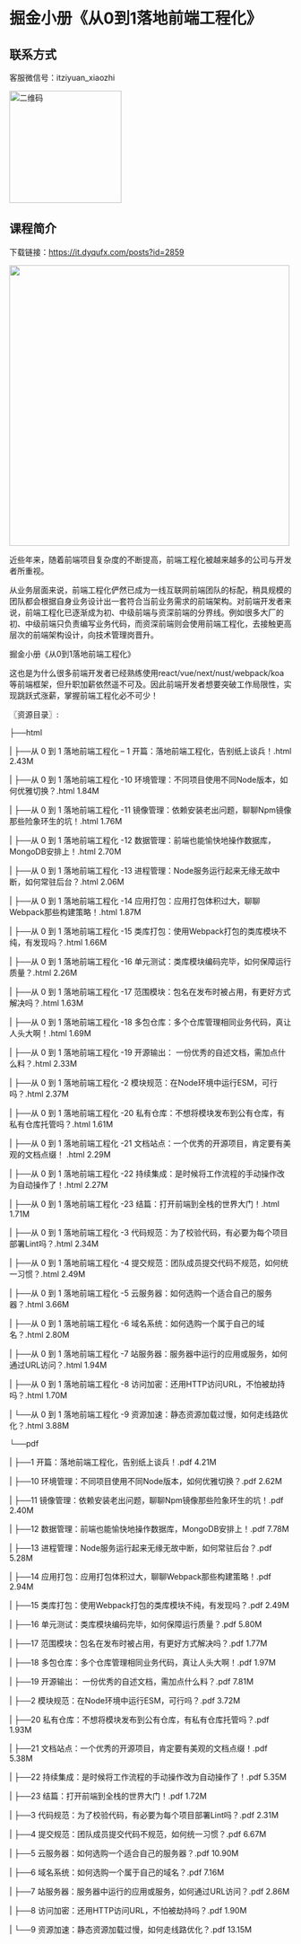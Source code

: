 # 掘金小册《从0到1落地前端工程化》

## 联系方式

客服微信号：itziyuan_xiaozhi

<img src="https://ziyuanyun.oss-cn-guangzhou.aliyuncs.com/common/20240614073449/666b82192834a.jpg" width="200" height="200" alt="二维码">

## 课程简介

下载链接：https://it.dyqufx.com/posts?id=2859

<img src="https://ziyuanyun.oss-cn-guangzhou.aliyuncs.com/yun/20240515184358/664491ee295ed.jpg" width="500" alt="">

  近些年来，随着前端项目复杂度的不断提高，前端工程化被越来越多的公司与开发者所重视。

 从业务层面来说，前端工程化俨然已成为一线互联网前端团队的标配，稍具规模的团队都会根据自身业务设计出一套符合当前业务需求的前端架构。对前端开发者来说，前端工程化已逐渐成为初、中级前端与资深前端的分界线。例如很多大厂的初、中级前端只负责编写业务代码，而资深前端则会使用前端工程化，去接触更高层次的前端架构设计，向技术管理岗晋升。

 掘金小册《从0到1落地前端工程化》



 这也是为什么很多前端开发者已经熟练使用react/vue/next/nust/webpack/koa等前端框架，但升职加薪依然遥不可及。因此前端开发者想要突破工作局限性，实现跳跃式涨薪，掌握前端工程化必不可少！

 〖资源目录〗:

 ├──html

 | ├──从 0 到 1 落地前端工程化 – 1 开篇：落地前端工程化，告别纸上谈兵！.html 2.43M

 | ├──从 0 到 1 落地前端工程化 -10 环境管理：不同项目使用不同Node版本，如何优雅切换？.html 1.84M

 | ├──从 0 到 1 落地前端工程化 -11 镜像管理：依赖安装老出问题，聊聊Npm镜像那些险象环生的坑！.html 1.76M

 | ├──从 0 到 1 落地前端工程化 -12 数据管理：前端也能愉快地操作数据库，MongoDB安排上！.html 2.70M

 | ├──从 0 到 1 落地前端工程化 -13 进程管理：Node服务运行起来无缘无故中断，如何常驻后台？.html 2.06M

 | ├──从 0 到 1 落地前端工程化 -14 应用打包：应用打包体积过大，聊聊Webpack那些构建策略！.html 1.87M

 | ├──从 0 到 1 落地前端工程化 -15 类库打包：使用Webpack打包的类库模块不纯，有发现吗？.html 1.66M

 | ├──从 0 到 1 落地前端工程化 -16 单元测试：类库模块编码完毕，如何保障运行质量？.html 2.26M

 | ├──从 0 到 1 落地前端工程化 -17 范围模块：包名在发布时被占用，有更好方式解决吗？.html 1.63M

 | ├──从 0 到 1 落地前端工程化 -18 多包仓库：多个仓库管理相同业务代码，真让人头大啊！.html 1.69M

 | ├──从 0 到 1 落地前端工程化 -19 开源输出： 一份优秀的自述文档，需加点什么料？.html 2.33M

 | ├──从 0 到 1 落地前端工程化 -2 模块规范：在Node环境中运行ESM，可行吗？.html 2.37M

 | ├──从 0 到 1 落地前端工程化 -20 私有仓库：不想将模块发布到公有仓库，有私有仓库托管吗？.html 1.61M

 | ├──从 0 到 1 落地前端工程化 -21 文档站点：一个优秀的开源项目，肯定要有美观的文档点缀！ .html 2.29M

 | ├──从 0 到 1 落地前端工程化 -22 持续集成：是时候将工作流程的手动操作改为自动操作了！.html 2.27M

 | ├──从 0 到 1 落地前端工程化 -23 结篇：打开前端到全栈的世界大门！.html 1.71M

 | ├──从 0 到 1 落地前端工程化 -3 代码规范：为了校验代码，有必要为每个项目部署Lint吗？.html 2.34M

 | ├──从 0 到 1 落地前端工程化 -4 提交规范：团队成员提交代码不规范，如何统一习惯？.html 2.49M

 | ├──从 0 到 1 落地前端工程化 -5 云服务器：如何选购一个适合自己的服务器？.html 3.66M

 | ├──从 0 到 1 落地前端工程化 -6 域名系统：如何选购一个属于自己的域名？.html 2.80M

 | ├──从 0 到 1 落地前端工程化 -7 站服务器：服务器中运行的应用或服务，如何通过URL访问？.html 1.94M

 | ├──从 0 到 1 落地前端工程化 -8 访问加密：还用HTTP访问URL，不怕被劫持吗？.html 1.70M

 | └──从 0 到 1 落地前端工程化 -9 资源加速：静态资源加载过慢，如何走线路优化？.html 3.88M

 └──pdf

 | ├──1 开篇：落地前端工程化，告别纸上谈兵！.pdf 4.21M

 | ├──10 环境管理：不同项目使用不同Node版本，如何优雅切换？.pdf 2.62M

 | ├──11 镜像管理：依赖安装老出问题，聊聊Npm镜像那些险象环生的坑！.pdf 2.40M

 | ├──12 数据管理：前端也能愉快地操作数据库，MongoDB安排上！.pdf 7.78M

 | ├──13 进程管理：Node服务运行起来无缘无故中断，如何常驻后台？.pdf 5.28M

 | ├──14 应用打包：应用打包体积过大，聊聊Webpack那些构建策略！.pdf 2.94M

 | ├──15 类库打包：使用Webpack打包的类库模块不纯，有发现吗？.pdf 2.49M

 | ├──16 单元测试：类库模块编码完毕，如何保障运行质量？.pdf 5.80M

 | ├──17 范围模块：包名在发布时被占用，有更好方式解决吗？.pdf 1.77M

 | ├──18 多包仓库：多个仓库管理相同业务代码，真让人头大啊！.pdf 1.97M

 | ├──19 开源输出： 一份优秀的自述文档，需加点什么料？.pdf 7.81M

 | ├──2 模块规范：在Node环境中运行ESM，可行吗？.pdf 3.72M

 | ├──20 私有仓库：不想将模块发布到公有仓库，有私有仓库托管吗？.pdf 1.93M

 | ├──21 文档站点：一个优秀的开源项目，肯定要有美观的文档点缀！.pdf 5.38M

 | ├──22 持续集成：是时候将工作流程的手动操作改为自动操作了！.pdf 5.35M

 | ├──23 结篇：打开前端到全栈的世界大门！.pdf 1.72M

 | ├──3 代码规范：为了校验代码，有必要为每个项目部署Lint吗？.pdf 2.31M

 | ├──4 提交规范：团队成员提交代码不规范，如何统一习惯？.pdf 6.67M

 | ├──5 云服务器：如何选购一个适合自己的服务器？.pdf 10.90M

 | ├──6 域名系统：如何选购一个属于自己的域名？.pdf 7.16M

 | ├──7 站服务器：服务器中运行的应用或服务，如何通过URL访问？.pdf 2.86M

 | ├──8 访问加密：还用HTTP访问URL，不怕被劫持吗？.pdf 1.90M

 | └──9 资源加速：静态资源加载过慢，如何走线路优化？.pdf 13.15M

  